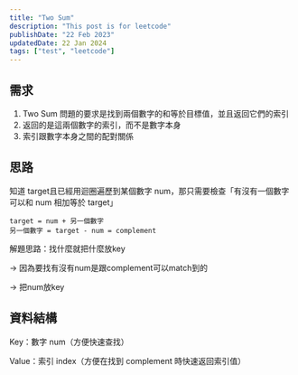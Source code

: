```yaml
---
title: "Two Sum"
description: "This post is for leetcode"
publishDate: "22 Feb 2023"
updatedDate: 22 Jan 2024
tags: ["test", "leetcode"]
---
```


## 需求

1. Two Sum 問題的要求是找到兩個數字的和等於目標值，並且返回它們的索引
2. 返回的是這兩個數字的索引，而不是數字本身
3. 索引跟數字本身之間的配對關係

## 思路

知道 target且已經用迴圈遍歷到某個數字 num，那只需要檢查「有沒有一個數字可以和 num 相加等於 target」

```
target = num + 另一個數字
另一個數字 = target - num = complement
```

解題思路：找什麼就把什麼放key

  → 因為要找有沒有num是跟complement可以match到的
  
  → 把num放key

## 資料結構

Key：數字 num（方便快速查找）

Value：索引 index（方便在找到 complement 時快速返回索引值）
